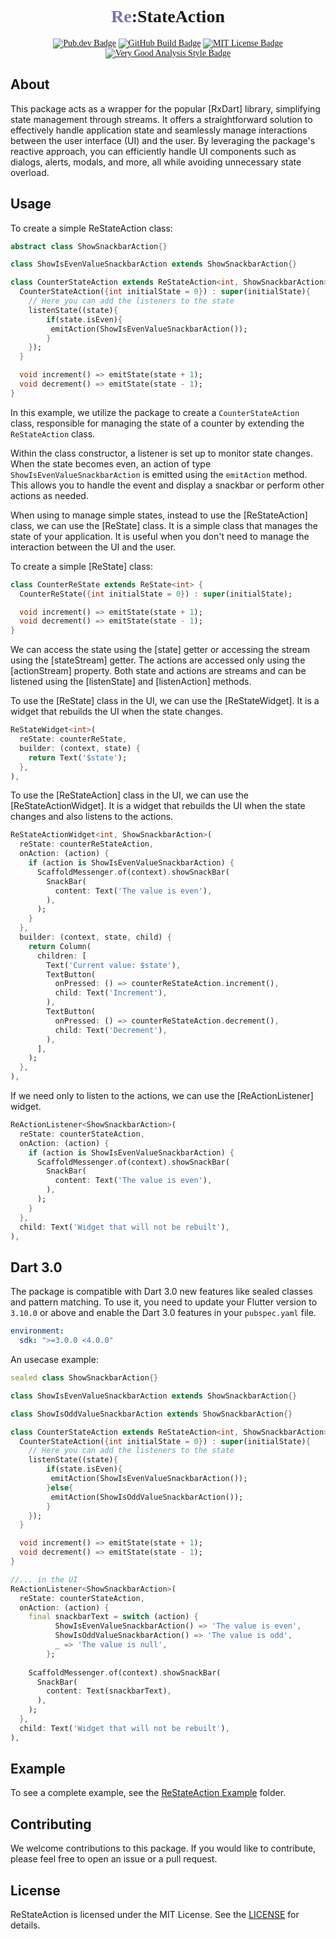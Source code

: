 <div style="text-align: center; font-family: times new roman">
<h1><span style="color:#7e71ac"><strong>Re</strong></span>:StateAction</h1>
  <a href="https://pub.dev/packages/re_state_action"><img src="https://img.shields.io/pub/v/re_state_action.svg" alt="Pub.dev Badge"></a>
	<a href="https://github.com/alvarobcprado/re_state_action/actions"><img src="https://github.com/alvarobcprado/re_state_action/actions/workflows/test.yml/badge.svg" alt="GitHub Build Badge"></a>
	<a href="https://opensource.org/licenses/MIT"><img src="https://img.shields.io/badge/license-MIT-purple.svg" alt="MIT License Badge"></a>
  <a href="https://pub.dev/packages/very_good_analysis"><img src="https://img.shields.io/badge/style-very_good_analysis-B22C89.svg" alt="Very Good Analysis Style Badge"></a>

</div>

## About

This package acts as a wrapper for the popular [RxDart] library, simplifying state management through streams. It offers a straightforward solution to effectively handle application state and seamlessly manage interactions between the user interface (UI) and the user. By leveraging the package's reactive approach, you can efficiently handle UI components such as dialogs, alerts, modals, and more, all while avoiding unnecessary state overload.

## Usage

To create a simple ReStateAction class:

```dart
abstract class ShowSnackbarAction{}

class ShowIsEvenValueSnackbarAction extends ShowSnackbarAction{}

class CounterStateAction extends ReStateAction<int, ShowSnackbarAction> {
  CounterStateAction({int initialState = 0}) : super(initialState){
    // Here you can add the listeners to the state
    listenState((state){
        if(state.isEven){
         emitAction(ShowIsEvenValueSnackbarAction());
        }
    });
  }

  void increment() => emitState(state + 1);
  void decrement() => emitState(state - 1);
}
```

In this example, we utilize the package to create a `CounterStateAction` class, responsible for managing the state of a counter by extending the `ReStateAction` class.

Within the class constructor, a listener is set up to monitor state changes. When the state becomes even, an action of type `ShowIsEvenValueSnackbarAction` is emitted using the `emitAction` method. This allows you to handle the event and display a snackbar or perform other actions as needed.

When using to manage simple states, instead to use the [ReStateAction] class, we can use the [ReState] class. It is a simple class that manages the state of your application. It is useful when you don't need to manage the interaction between the UI and the user.

To create a simple [ReState] class:

```dart
class CounterReState extends ReState<int> {
  CounterReState({int initialState = 0}) : super(initialState);

  void increment() => emitState(state + 1);
  void decrement() => emitState(state - 1);
}
```

We can access the state using the [state] getter or accessing the stream using the [stateStream] getter. The actions are accessed only using the [actionStream] property. Both state and actions are streams and can be listened using the [listenState] and [listenAction] methods.

To use the [ReState] class in the UI, we can use the [ReStateWidget]. It is a widget that rebuilds the UI when the state changes.

```dart
ReStateWidget<int>(
  reState: counterReState,
  builder: (context, state) {
    return Text('$state');
  },
),
```

To use the [ReStateAction] class in the UI, we can use the [ReStateActionWidget]. It is a widget that rebuilds the UI when the state changes and also listens to the actions.

```dart
ReStateActionWidget<int, ShowSnackbarAction>(
  reState: counterReStateAction,
  onAction: (action) {
    if (action is ShowIsEvenValueSnackbarAction) {
      ScaffoldMessenger.of(context).showSnackBar(
        SnackBar(
          content: Text('The value is even'),
        ),
      );
    }
  },
  builder: (context, state, child) {
    return Column(
      children: [
        Text('Current value: $state'),
        TextButton(
          onPressed: () => counterReStateAction.increment(),
          child: Text('Increment'),
        ),
        TextButton(
          onPressed: () => counterReStateAction.decrement(),
          child: Text('Decrement'),
        ),
      ],
    );
  },
),
```

If we need only to listen to the actions, we can use the [ReActionListener] widget.

```dart
ReActionListener<ShowSnackbarAction>(
  reState: counterStateAction,
  onAction: (action) {
    if (action is ShowIsEvenValueSnackbarAction) {
      ScaffoldMessenger.of(context).showSnackBar(
        SnackBar(
          content: Text('The value is even'),
        ),
      );
    }
  },
  child: Text('Widget that will not be rebuilt'),
),
```

## Dart 3.0

The package is compatible with Dart 3.0 new features like sealed classes and pattern matching. To use it, you need to update your Flutter version to `3.10.0` or above and enable the Dart 3.0 features in your `pubspec.yaml` file.

```yaml
environment:
  sdk: ">=3.0.0 <4.0.0"
```

An usecase example:

```dart
sealed class ShowSnackbarAction{}

class ShowIsEvenValueSnackbarAction extends ShowSnackbarAction{}

class ShowIsOddValueSnackbarAction extends ShowSnackbarAction{}

class CounterStateAction extends ReStateAction<int, ShowSnackbarAction> {
  CounterStateAction({int initialState = 0}) : super(initialState){
    // Here you can add the listeners to the state
    listenState((state){
        if(state.isEven){
         emitAction(ShowIsEvenValueSnackbarAction());
        }else{
         emitAction(ShowIsOddValueSnackbarAction());
        }
    });
  }

  void increment() => emitState(state + 1);
  void decrement() => emitState(state - 1);
}

//... in the UI
ReActionListener<ShowSnackbarAction>(
  reState: counterStateAction,
  onAction: (action) {
    final snackbarText = switch (action) {
          ShowIsEvenValueSnackbarAction() => 'The value is even',
          ShowIsOddValueSnackbarAction() => 'The value is odd',
          _ => 'The value is null',
        };
    
    ScaffoldMessenger.of(context).showSnackBar(
      SnackBar(
        content: Text(snackbarText),
      ),
    );
  },
  child: Text('Widget that will not be rebuilt'),
),
```

## Example

To see a complete example, see the [ReStateAction Example](https://github.com/alvarobcprado/re_state_action/tree/main/example) folder.

## Contributing

We welcome contributions to this package. If you would like to contribute, please feel free to open an issue or a pull request.

## License

ReStateAction is licensed under the MIT License. See the [LICENSE](https://github.com/alvarobcprado/re_state_action/blob/main/LICENSE) for details.
